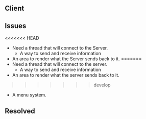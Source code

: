## Client ##

## Issues ##
<<<<<<< HEAD
* Need a thread that will connect to the Server.
    - A way to send and receive information
* An area to render what the Server sends back to it.
=======
* Need a thread that will connect to the server.
    - A way to send and receive information
* An area to render what the server sends back to it.
>>>>>>> develop
* A menu system.
## Resolved ##